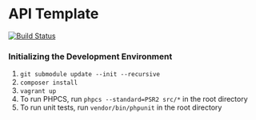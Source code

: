 # API Template

[![Build Status](https://travis-ci.org/synapsestudios/api-template.png?branch=master)](https://travis-ci.org/synapsestudios/api-template)

### Initializing the Development Environment
1. `git submodule update --init --recursive`
1. `composer install`
1. `vagrant up`
1. To run PHPCS, run `phpcs --standard=PSR2 src/*` in the root directory
1. To run unit tests, run `vendor/bin/phpunit` in the root directory
